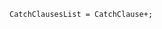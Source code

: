 <!-- This file is generated automatically by infrastructure scripts. Please don't edit by hand. -->

```{ .ebnf .slang-ebnf #CatchClausesList }
CatchClausesList = CatchClause+;
```
